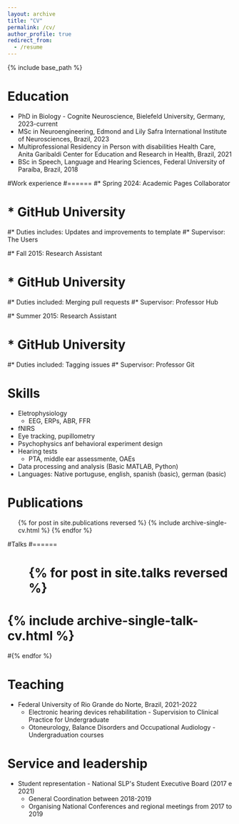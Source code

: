 ```yaml
---
layout: archive
title: "CV"
permalink: /cv/
author_profile: true
redirect_from:
  - /resume
---
```


{% include base_path %}

Education
======
* PhD in Biology - Cognite Neuroscience, Bielefeld University, Germany, 2023-current
* MSc in Neuroengineering, Edmond and Lily Safra International Institute of Neurosciences, Brazil, 2023
* Multiprofessional Residency in Person with disabilities Health Care, Anita Garibaldi Center for Education and Research in Health, Brazil, 2021
* BSc in Speech, Language and Hearing Sciences, Federal University of Paraíba, Brazil, 2018

#Work experience
#======
#* Spring 2024: Academic Pages Collaborator
 # * GitHub University
  #* Duties includes: Updates and improvements to template
  #* Supervisor: The Users

#* Fall 2015: Research Assistant
 # * GitHub University
  #* Duties included: Merging pull requests
  #* Supervisor: Professor Hub

#* Summer 2015: Research Assistant
 # * GitHub University
  #* Duties included: Tagging issues
  #* Supervisor: Professor Git
  
Skills
======
* Eletrophysiology
  * EEG, ERPs, ABR, FFR
* fNIRS
* Eye tracking, pupillometry
* Psychophysics anf behavioral experiment design
* Hearing tests 
  * PTA, middle ear assessmente, OAEs
* Data processing and analysis (Basic MATLAB, Python)
*  Languages: Native portuguse, english, spanish (basic), german (basic)

Publications
======
  <ul>{% for post in site.publications reversed %}
    {% include archive-single-cv.html %}
  {% endfor %}</ul>
  
#Talks
#======
 # <ul>{% for post in site.talks reversed %}
  #  {% include archive-single-talk-cv.html  %}
  #{% endfor %}</ul>
  
Teaching
======
* Federal University of Rio Grande do Norte, Brazil, 2021-2022
  * Electronic hearing devices rehabilitation - Supervision to Clinical Practice for Undergraduate
  * Otoneurology, Balance Disorders and Occupational Audiology - Undergraduation courses
  
Service and leadership
======
* Student representation - National SLP's Student Executive Board (2017 e 2021)
  * General Coordination between 2018-2019
  * Organising National Conferences and regional meetings from 2017 to 2019
